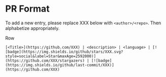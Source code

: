# PR Format

To add a new entry, please replace XXX below with `<author>/<repo>`. Then alphabetize appropriately.

Row

```
[<Title>](https://github.com/XXX) | <description> | <language> | [![badge](https://img.shields.io/github/stars/XXX.svg?style=social&label=Star&maxAge=2592000)](https://github.com/XXX/stargazers) | [![badge](https://img.shields.io/github/last-commit/XXX)](https://github.com/XXX)
```
